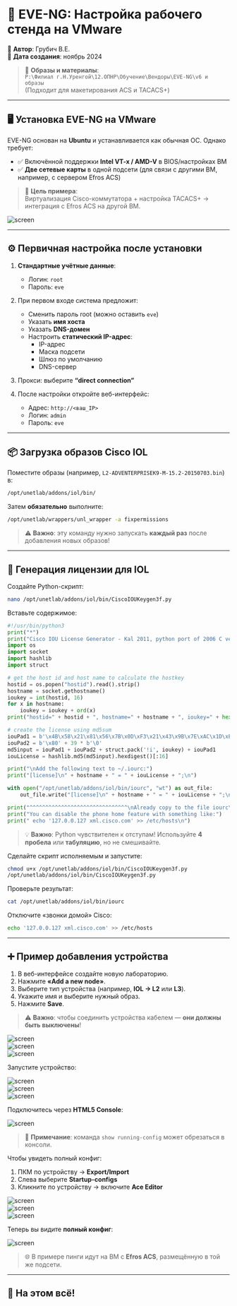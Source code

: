 # 🧪 EVE-NG: Настройка рабочего стенда на VMware

📌 **Автор**: Грубич В.Е.  
📅 **Дата создания**: ноябрь 2024  

> 💾 **Образы и материалы**:  
> `P:\Филиал г.Н.Уренгой\12.ОПНР\Обучение\Вендоры\EVE-NG\v6 и образы`  
> (Подходит для макетирования ACS и TACACS+)

---

## 🖥️ Установка EVE-NG на VMware

EVE-NG основан на **Ubuntu** и устанавливается как обычная ОС. Однако требует:

- ✅ Включённой поддержки **Intel VT-x / AMD-V** в BIOS/настройках ВМ
- ✅ **Две сетевые карты** в одной подсети (для связи с другими ВМ, например, с сервером Efros ACS)

> 🎯 **Цель примера**:  
> Виртуализация Cisco-коммутатора + настройка TACACS+ → интеграция с Efros ACS на другой ВМ.

![screen](https://raw.githubusercontent.com/kak2pan0-crypto/private/main/gis/images/eqjaxtkgmh.jpg)

---

## ⚙️ Первичная настройка после установки

1. **Стандартные учётные данные**:
   - Логин: `root`
   - Пароль: `eve`

2. При первом входе система предложит:
   - Сменить пароль root (можно оставить `eve`)
   - Указать **имя хоста**
   - Указать **DNS-домен**
   - Настроить **статический IP-адрес**:
     - IP-адрес
     - Маска подсети
     - Шлюз по умолчанию
     - DNS-сервер

3. Прокси: выберите **“direct connection”**

4. После настройки откройте веб-интерфейс:
   - Адрес: `http://<ваш_IP>`
   - Логин: `admin`
   - Пароль: `eve`

---

## 📦 Загрузка образов Cisco IOL

Поместите образы (например, `L2-ADVENTERPRISEK9-M-15.2-20150703.bin`) в:

```bash
/opt/unetlab/addons/iol/bin/
```

Затем **обязательно** выполните:

```bash
/opt/unetlab/wrappers/unl_wrapper -a fixpermissions
```

> ⚠️ **Важно**: эту команду нужно запускать **каждый раз** после добавления новых образов!

---

## 🔑 Генерация лицензии для IOL

Создайте Python-скрипт:

```bash
nano /opt/unetlab/addons/iol/bin/CiscoIOUKeygen3f.py
```

Вставьте содержимое:

```python
#!/usr/bin/python3
print("*")
print("Cisco IOU License Generator - Kal 2011, python port of 2006 C version")
import os
import socket
import hashlib
import struct

# get the host id and host name to calculate the hostkey
hostid = os.popen("hostid").read().strip()
hostname = socket.gethostname()
ioukey = int(hostid, 16)
for x in hostname:
    ioukey = ioukey + ord(x)
print("hostid=" + hostid + ", hostname=" + hostname + ", ioukey=" + hex(ioukey)[2:])

# create the license using md5sum
iouPad1 = b'\x4B\x58\x21\x81\x56\x7B\x0D\xF3\x21\x43\x9B\x7E\xAC\x1D\xE6\x8A'
iouPad2 = b'\x80' + 39 * b'\0'
md5input = iouPad1 + iouPad2 + struct.pack('!i', ioukey) + iouPad1
iouLicense = hashlib.md5(md5input).hexdigest()[:16]

print("\nAdd the following text to ~/.iourc:")
print("[license]\n" + hostname + " = " + iouLicense + ";\n")

with open("/opt/unetlab/addons/iol/bin/iourc", "wt") as out_file:
    out_file.write("[license]\n" + hostname + " = " + iouLicense + ";\n")

print("^^^^^^^^^^^^^^^^^^^^^^^^^^^^^^^\nAlready copy to the file iourc\n ")
print("You can disable the phone home feature with something like:")
print(" echo '127.0.0.127 xml.cisco.com' >> /etc/hosts\n")
```

> 💡 **Важно**: Python чувствителен к отступам! Используйте **4 пробела** или **табуляцию**, но не смешивайте.

Сделайте скрипт исполняемым и запустите:

```bash
chmod u+x /opt/unetlab/addons/iol/bin/CiscoIOUKeygen3f.py
/opt/unetlab/addons/iol/bin/CiscoIOUKeygen3f.py
```

Проверьте результат:

```bash
cat /opt/unetlab/addons/iol/bin/iourc
```

Отключите «звонки домой» Cisco:

```bash
echo '127.0.0.127 xml.cisco.com' >> /etc/hosts
```

---

## ➕ Пример добавления устройства

1. В веб-интерфейсе создайте новую лабораторию.
2. Нажмите **«Add a new node»**.
3. Выберите тип устройства (например, **IOL → L2** или **L3**).
4. Укажите имя и выберите нужный образ.
5. Нажмите **Save**.

> ⚠️ **Важно**: чтобы соединить устройства кабелем — **они должны быть выключены**!

![screen](https://raw.githubusercontent.com/kak2pan0-crypto/private/main/gis/images/d0uprxqu6u.jpg)  
![screen](https://raw.githubusercontent.com/kak2pan0-crypto/private/main/gis/images/qnyielpcpc.jpg)  
![screen](https://raw.githubusercontent.com/kak2pan0-crypto/private/main/gis/images/2dbp3sn7wb.jpg)

Запустите устройство:

![screen](https://raw.githubusercontent.com/kak2pan0-crypto/private/main/gis/images/uel636r0au.jpg)  
![screen](https://raw.githubusercontent.com/kak2pan0-crypto/private/main/gis/images/5e0pbqmf7p.jpg)  
![screen](https://raw.githubusercontent.com/kak2pan0-crypto/private/main/gis/images/txyqtef7tm.jpg)

Подключитесь через **HTML5 Console**:

![screen](https://raw.githubusercontent.com/kak2pan0-crypto/private/main/gis/images/hetvc0dnth.jpg)

> 📌 **Примечание**: команда `show running-config` может обрезаться в консоли.

Чтобы увидеть полный конфиг:
1. ПКМ по устройству → **Export/Import**
2. Слева выберите **Startup-configs**
3. Кликните по устройству → включите **Ace Editor**

![screen](https://raw.githubusercontent.com/kak2pan0-crypto/private/main/gis/images/9nb33imsm3.jpg)  
![screen](https://raw.githubusercontent.com/kak2pan0-crypto/private/main/gis/images/c93p2lsxk3.jpg)  
![screen](https://raw.githubusercontent.com/kak2pan0-crypto/private/main/gis/images/x906f2y4i2.jpg)

Теперь вы видите **полный конфиг**:

![screen](https://raw.githubusercontent.com/kak2pan0-crypto/private/main/gis/images/ojy356uu4b.jpg)

> 🌐 В примере пинги идут на ВМ с **Efros ACS**, размещённую в той же подсети.

---

## 🎉 На этом всё!
